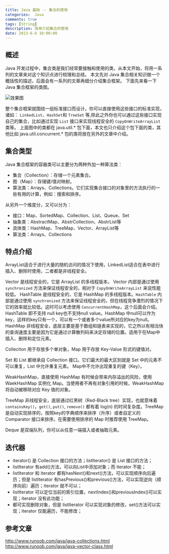```yaml
---
title: Java 基础 -- 集合的使用
categories:  Java
comments: true
tags: [String]
description: 简单介绍集合的使用
date: 2013-6-6 10:00:00
---
```


## 概述

Java 开发过程中，集合类是我们经常要接触和使用的类，从本文开始，将用一系列的文章来对这个知识点进行梳理和总结。
本文先对 Java 集合相关知识做一个概括性的描述，后面会有一系列的文章再细分介绍集合框架。
下面先来看一下 Java 集合框架的类图。

![效果图](http://www.plantuml.com/plantuml/svg/XLF1QXH14BttLmov9r_W8M8EAb6G3Ngkp9RQRE_CsbqRM3Gd8NZqe8W416-Uz21upD_igdzXQgh7ggQpsKEoyrxLgtbLl3bC196My-1EF0LizXx26JH_Bo_MxzzjlbvillnQNrxjETV17DC2Mcn-V_-q-VcnUUtQ02arTsE4LShWNXy2jkJxBhbpAzhy-F3dwktwyxUiuzRv0YAS1Ym9wcCfVGIBQv7l2EFpZ0sQz95mMdAFuSo_uCbCmscY22qrsMw6DvIE_E0SuYexkW_f9VS9UeOmAvbZtyrmMdACo6prO8eTULgDNPa-YOW3vEtkl3auA8pfCnVtzxEJkb2OabyfbDxqBMfFjsr4eINk5awlAqzQiJUkROthsIun89LQKXtAPi3aoaJ1qeOyzebiGD2Y9qjSei57-ChYl72XqLMPtX8dTRAjWsrjgzqoM0nlqx7xZZo4ORg984_Kf2dIM2Zt55lgOmOJWdPcFssUN8ZbLKut7WENg2Bv-ZKfErdQVW3AkvgIz9L7vNzDdc5v2rHMtsttQtYBwp_x3Y67JQHNahHprA0GdOxJmWIpLPF4_qzvL1b8OqU_uniBOnAiN3oC5PQgWp8hzJN7uDGLavpwvDfcyYIZX9O8CYtkJDjmv8frv-uGk-bo7lu1)

整个集合框架就围绕一组标准接口而设计。你可以直接使用这些接口的标准实现，诸如： `LinkedList`、`HashSet`和 `TreeSet` 等,除此之外你也可以通过这些接口实现自己的集合，比如通过实现 `List` 接口来实现线程安全的 `CopyOnWriteArrayList` 类等。
上面图中的类都在 java.util.* 包下面，本文也只介绍这个包下面的类，其他比如 java.util.concurrent.* 包的类将放在另外的文章中介绍。

## 集合类型

Java 集合框架的容器类可以主要分为两种外加一种算法类：

 - 集合（Collection）：存储一个元素集合。
 - 图（Map）：存储键/值对映射。
 - 算法类：Arrays、Collections。它们实现集合接口的对象里的方法执行的一些有用的计算，例如：搜索和排序。

从另外一个维度分，又可以分为：

 - 接口：Map、SortedMap、Collection、List、Queue、Set
 - 抽象类：AbstractMap、AbstrCollection、AbstrList等
 - 具体类：HashMap、TreeMap、Vector、ArrayList等
 - 算法类：Arrays、Collections


## 特点介绍

ArrayList适合于进行大量的随机访问的情况下使用，LinkedList适合在表中进行插入、删除时使用，二者都是非线程安全。

Vector 是线程安全的，它是 ArrayList 的多线程版本。
Vector 内部是通过使用 `synchronized` 方法来保证线程安全的，相对于 `CopyOnWriteArrayList` 来说性能较低。
HashTable 是线程安全的，它是 HashMap 的多线程版本。`HashTable` 内部是通过使用 `synchronized` 方法来保证线程安全的，但在线程竞争激烈的情况下它的效率就比较低。这时可以考虑使用 `ConcurrentHashMap`，这个后面会介绍。
HashTable 即不支持 null key也不支持null value。HashMap 中null可以作为key，这样的key只有一个，可以有一个或者多个value所对应的key为null。
HashMap 非线程安全，底层主要是基于数组和链表来实现的，它之所以有相当快的查询速度主要是因为它是通过计算散列码来决定存储的位置。适用于在Map中插入、删除和定位元素。

Colleciton 用于存放多个单对象，Map 用于存放 Key-Value 形式的键值对。

Set 和 List 都继承自 Collection 接口。它们最大的最大区别就是 Set 中的元素不可以重复，List 中允许重复元素。
Map中不允许出现重复的键（Key）。

WeakHashMap，直接使用 HashMap 有时候会带来内存溢出的风险，使用 WaekHashMap 实例化 Map。当使用者不再有对象引用的时候，WeakHashMap 将自动被移除对应 Key 值的对象。

TreeMap 非线程安全，底层通过红黑树（Red-Black tree）实现，也就意味着 `containsKey()`，`get()`, `put()`, `remove()` 都有着 log(n) 的时间复杂度。TreeMap 是自动实现排序的，按照key的字典顺序来排序（升序）或者自定义的 Comparator 接口来排序。在需要使用排序的 Map 时推荐使用 TreeMap。

Deque 是双端队列，你可以从任意一端插入或者抽取元素。

## 迭代器

 - iterator() 是 Collection 接口的方法；listIterator() 是 List 接口的方法；
 - listIterator 有add()方法，可以向List中添加对象；而 iterator 不能；
 - listIterator 和 iterator 都有hasNext()和next()方法，可以实现顺序向后遍历；但是 listIterator 有hasPrevious()和previous()方法，可以实现逆向（顺序向前）遍历；iterator 就不可以；
 - listIterator 可以定位当前的索引位置，nextIndex()和previousIndex()可以实现；iterator 没有此功能；
 - 都可实现删除对象，但是 listIterator 可以实现对象的修改，set()方法可以实现；iterator 仅能遍历，不能修改；

## 参考文章

http://www.runoob.com/java/java-collections.html
http://www.runoob.com/java/java-vector-class.html


<!-- plantuml 代码 -->

<!--  

@startuml
Title "Java 集合框架图"

namespace 算法 {
class Arrays
class Collections
}

namespace 比较器 {
class Comparable
class Comparator
}

namespace Map {
interface Map
interface SortedMap
interface NavigableMap
abstract class AbstractMap
abstract class Dictionary
class HashMap
class WeakHashMap
class LinkedHashMap
class Hashtable
class IdentityHashMap

class TreeMap

Map <|.. AbstractMap
AbstractMap <|-- HashMap
AbstractMap <|-- WeakHashMap
HashMap <|-- LinkedHashMap
Map <|.. Hashtable
Dictionary  <|-- Hashtable
Map  <|-- SortedMap
SortedMap  <|-- NavigableMap
AbstractMap <|-- TreeMap
NavigableMap <|.. TreeMap
AbstractMap <|-- IdentityHashMap
}

namespace Collection {
interface Collection
interface List
interface Set
interface Queue
interface Deque
interface SortedSet
interface NavigableSet
abstract class AbstractCollection
abstract class AbstractList
abstract class AbstractSet
abstract class AbstractQueue
abstract class AbstractSequentialList

class HashSet
class TreeSet
class LinkedHashSet
class Vector
class Stack
class ArrayList
class LinkedList


Collection <|-- List
Collection <|--  Set
Collection <|--  Queue
Collection <|.. AbstractCollection
AbstractCollection  <|-- AbstractList
List  <|.. AbstractList
AbstractList <|-- AbstractSequentialList
AbstractCollection  <|-- AbstractSet
Set <|.. AbstractSet
Queue <|-- Deque
AbstractCollection  <|-- AbstractQueue
Queue <|.. AbstractQueue
Set <|--  SortedSet
SortedSet  <|--  NavigableSet
AbstractSet <|-- HashSet
AbstractSet <|-- TreeSet
NavigableSet <|.. TreeSet
HashSet <|--  LinkedHashSet
AbstractList <|--  Vector
AbstractList <|--  ArrayList
AbstractSequentialList <|-- LinkedList
Vector <|-- Stack
List <|.. LinkedList
Deque <|.. LinkedList

}
@enduml

-->
